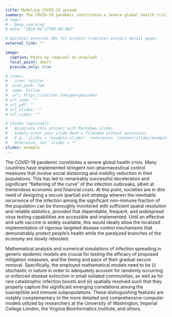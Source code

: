 ```yaml
---
title: Modeling COVID-19 spread
summary: The COVID-19 pandemic constitutes a severe global health crisis. Many countries have implemented stringent non-pharmaceutical control measures that involve social distancing and mobility reduction in their populations. Once an epidemic outbreak has been effectively contained through non-pharmaceutical interventions, a safe protocol is required for the subsequent release of social distancing restrictions to prevent a disastrous resurgence of the infection. Here I discuss the individual-based numerical simulations of stochastic susceptible-infectious-recovered model variants on lattices.
# tags:
# - Deep Learning
# date: "2016-04-27T00:00:00Z"

# Optional external URL for project (replaces project detail page).
external_link: ""

image:
  caption: Photo by rawpixel on Unsplash
  focal_point: Smart
  preview_only: true

# links:
# - icon: twitter
#  icon_pack: fab
#  name: Follow
#  url: https://twitter.com/georgecushen
# url_code: ""
# url_pdf: ""
# url_slides: ""
# url_video: ""

# Slides (optional).
#   Associate this project with Markdown slides.
#   Simply enter your slide deck's filename without extension.
#   E.g. `slides = "example-slides"` references `content/slides/example-slides.md`.
#   Otherwise, set `slides = ""`.
slides: example
---
```


The COVID-19 pandemic constitutes a severe global health crisis. Many countries have implemented stringent non-pharmaceutical control measures that involve social distancing and mobility reduction in their populations. This has led to remarkably successful deceleration and significant “flattening of the curve” of the infection outbreaks, albeit at tremendous economic and financial costs. At this point, societies are in dire need of designing a secure (partial) exit strategy wherein the inevitable recurrence of the infection among the significant non-immune fraction of the population can be thoroughly monitored with sufficient spatial resolution and reliable statistics, provided that dependable, frequent, and widespread virus testing capabilities are accessible and implemented. Until an effective and safe vaccine is widely available, this would ideally allow the localized implementation of rigorous targeted disease control mechanisms that demonstrably protect people’s health while the paralyzed branches of the economy are slowly rebooted.

Mathematical analysis and numerical simulations of infection spreading in generic epidemic models are crucial for testing the efficacy of proposed mitigation measures, and the timing and pace of their gradual secure removal. Specifically, the employed mathematical models need to be (i) stochastic in nature in order to adequately account for randomly occurring or enforced disease extinction in small isolated communities, as well as for rare catastrophic infection boosts and (ii) spatially resolved such that they properly capture the significant emerging correlations among the susceptible and immune subpopulations. These distinguishing features are notably complementary to the more detailed and comprehensive computer models utilized by researchers at the University of Washington, Imperial College London, the Virginia Bioinformatics Institute, and others.
